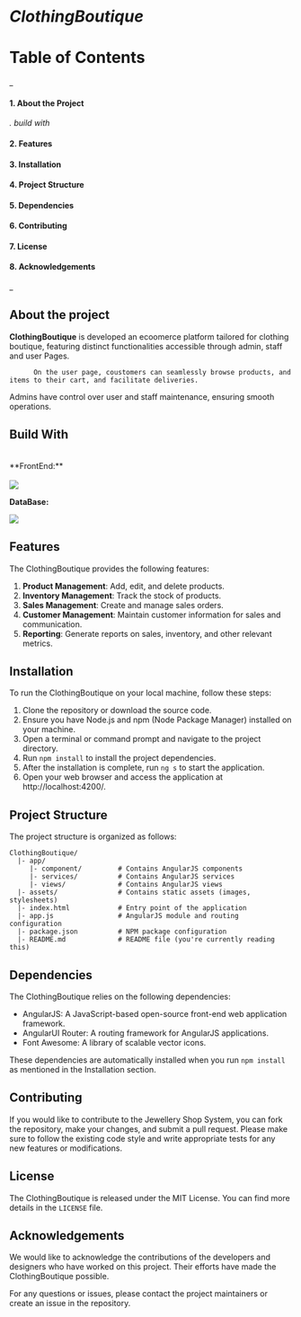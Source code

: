 # *ClothingBoutique*

# Table of Contents
_
#### 1. About the Project
*. build with*
#### 2. Features
#### 3. Installation
#### 4. Project Structure
#### 5. Dependencies
#### 6. Contributing
#### 7. License
#### 8. Acknowledgements
_

## About the project

  **ClothingBoutique** is developed an ecoomerce platform tailored for clothing boutique, featuring distinct functionalities accessible through admin, staff and user Pages.

          On the user page, coustomers can seamlessly browse products, and items to their cart, and facilitate deliveries. 

Admins have control over user and staff maintenance, ensuring smooth operations.

## Build With
<br>
**FrontEnd:**
<br>
<br>
<img src=https://camo.githubusercontent.com/29026b68c52288230bf32bc2268e47e5c3b81dba23106fb062fcc0541f8e9529/68747470733a2f2f696d672e736869656c64732e696f2f62616467652f416e67756c61722d4444303033313f7374796c653d666f722d7468652d6261646765266c6f676f3d616e67756c6172266c6f676f436f6c6f723d7768697465>
<br>

**DataBase:**



<img src=https://github.com/ckhariharan/jewelleryshopsystem/assets/133518144/b43cad81-f90b-41a9-83d0-8a51642cc09b>

## Features

The ClothingBoutique provides the following features:


1. **Product Management**: Add, edit, and delete  products.
2. **Inventory Management**: Track the stock of products.
3. **Sales Management**: Create and manage sales orders.
4. **Customer Management**: Maintain customer information for sales and communication.
5. **Reporting**: Generate reports on sales, inventory, and other relevant metrics.

## Installation

To run the ClothingBoutique on your local machine, follow these steps:

1. Clone the repository or download the source code.
2. Ensure you have Node.js and npm (Node Package Manager) installed on your machine.
3. Open a terminal or command prompt and navigate to the project directory.
4. Run `npm install` to install the project dependencies.
5. After the installation is complete, run `ng s` to start the application.
6. Open your web browser and access the application at http://localhost:4200/.

## Project Structure

The project structure is organized as follows:

```
ClothingBoutique/
  |- app/
     |- component/         # Contains AngularJS components
     |- services/          # Contains AngularJS services
     |- views/             # Contains AngularJS views
  |- assets/               # Contains static assets (images, stylesheets)
  |- index.html            # Entry point of the application
  |- app.js                # AngularJS module and routing configuration
  |- package.json          # NPM package configuration
  |- README.md             # README file (you're currently reading this)
```

## Dependencies

The ClothingBoutique relies on the following dependencies:

- AngularJS: A JavaScript-based open-source front-end web application framework.
- AngularUI Router: A routing framework for AngularJS applications.
- Font Awesome: A library of scalable vector icons.

These dependencies are automatically installed when you run `npm install` as mentioned in the Installation section.

## Contributing

If you would like to contribute to the Jewellery Shop System, you can fork the repository, make your changes, and submit a pull request. Please make sure to follow the existing code style and write appropriate tests for any new features or modifications.

## License

The ClothingBoutique is released under the MIT License. You can find more details in the `LICENSE` file.

## Acknowledgements

We would like to acknowledge the contributions of the developers and designers who have worked on this project. Their efforts have made the ClothingBoutique possible.

For any questions or issues, please contact the project maintainers or create an issue in the repository.
